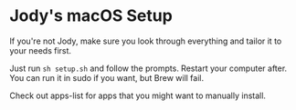 # Jody's macOS Setup

If you're not Jody, make sure you look through everything and tailor it to your needs first.

Just run `sh setup.sh` and follow the prompts. Restart your computer after. You can run it in sudo if you want, but Brew will fail.

Check out apps-list for apps that you might want to manually install.

